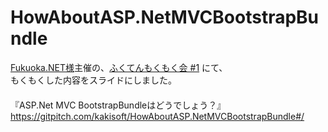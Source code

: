 # HowAboutASP.NetMVCBootstrapBundle

[Fukuoka.NET様](http://fukuten.github.io/)主催の、[ふくてんもくもく会 #1](https://fukuten.connpass.com/event/74591/) にて、  
もくもくした内容をスライドにしました。  
　  
『ASP.Net MVC BootstrapBundleはどうでしょう？』  
https://gitpitch.com/kakisoft/HowAboutASP.NetMVCBootstrapBundle#/